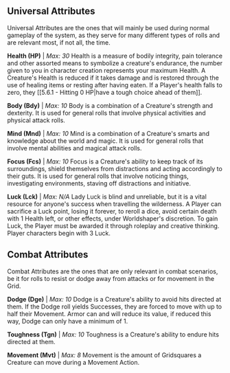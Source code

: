 ## Universal Attributes
Universal Attributes are the ones that will mainly be used during normal gameplay of the system, as they serve for many different types of rolls and are relevant most, if not all, the time.

**Health (HP)** | *Max: 30*
Health is a measure of bodily integrity, pain tolerance and other assorted means to symbolize a creature's endurance, the number given to you in character creation represents your maximum Health. A Creature's Health is reduced if it takes damage and is restored through the use of healing items or resting after having eaten. If a Player's health falls to zero, they [[5.6.1 - Hitting 0 HP|have a tough choice ahead of them]].

**Body (Bdy)** | *Max: 10*
Body is a combination of a Creature's strength and dexterity. It is used for general rolls that involve physical activities and physical attack rolls.

**Mind (Mnd)** | *Max: 10*
Mind is a combination of a Creature's smarts and knowledge about the world and magic. It is used for general rolls that involve mental abilities and magical attack rolls.

**Focus (Fcs)** | *Max: 10*
Focus is a Creature's ability to keep track of its surroundings, shield themselves from distractions and acting accordingly to their guts. It is used for general rolls that involve noticing things, investigating environments, staving off distractions and initiative.

**Luck (Lck)** | *Max: N/A*
Lady Luck is blind and unreliable, but it is a vital resource for anyone's success when travelling the wilderness. A Player can sacrifice a Luck point, losing it forever, to reroll a dice, avoid certain death with 1 Health left, or other effects, under Worldshaper's discretion. To gain Luck, the Player must be awarded it through roleplay and creative thinking. Player characters begin with 3 Luck.

## Combat Attributes
Combat Attributes are the ones that are only relevant in combat scenarios, be it for rolls to resist or dodge away from attacks or for movement in the Grid.

**Dodge (Dge)** | *Max: 10*
Dodge is a Creature's ability to avoid hits directed at them. If the Dodge roll yields Successes, they are forced to move with up to half their Movement. Armor can and will reduce its value, if reduced this way, Dodge can only have a minimum of 1.

**Toughness (Tgn)** | *Max: 10*
Toughness is a Creature's ability to endure hits directed at them.

**Movement (Mvt)** | *Max: 8*
Movement is the amount of Gridsquares a Creature can move during a Movement Action.